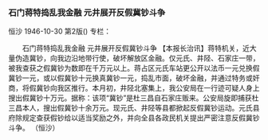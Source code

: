 ### 石门蒋特捣乱我金融  元井展开反假冀钞斗争
恒沙
1946-10-30
第2版()
专栏：

　　石门蒋特捣乱我金融
    元井展开反假冀钞斗争
    【本报长治讯】蒋特机关，近大量伪造冀钞，向我边沿地带行使，破坏解放区金融。仅元氏、井陉、石家庄一带，被我查获之假冀钞为数即在千万元以上。蒋占区元氏车站更公开以法币一元兑换假冀钞一元，或以假冀钞十元换真冀钞一元，捣乱市面，破坏金融，并通过特务或奸商，将假冀钞向我区推行。本月初，井陉北塞集上，我公安局在一行迹可疑人身上搜出假冀钞十万元。据称：该项“冀钞”是杜三昌自石家庄贩来。公安局旋即捕获杜三昌本人，搜出假冀钞十余万元。现元氏、井陉等县都掀起反假冀钞运动。元氏县府除规定查获假钞给以适当奖励之外，并向全县各政民机关提出严密注意反假冀钞斗争。
    （恒沙）
